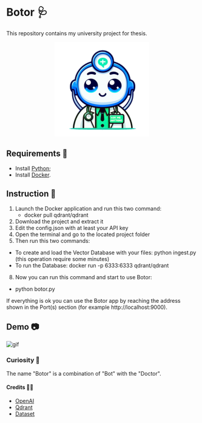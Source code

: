 # Botor 🩺
This repository contains my university project for thesis.

<p align="center"> 
    <img src="media/BotorMascotte.png" alt="Botor" width="250" height="250">
</p>

## Requirements 📝
- Install [Python](https://www.python.org/);
- Install [Docker](https://www.docker.com/products/docker-desktop/).

## Instruction 📖
1. Launch the Docker application and run this two command:
   - docker pull qdrant/qdrant
3. Download the project and extract it
5. Edit the config.json with at least your API key
6. Open the terminal and go to the located project folder
7. Then run this two commands: 
  - To create and load the Vector Database with your files: python ingest.py (this operation require some minutes)
  - To run the Database: docker run -p 6333:6333 qdrant/qdrant
8. Now you can run this command and start to use Botor:
  - python botor.py

If everything is ok you can use the Botor app by reaching the address shown in the Port(s) section (for example http://localhost:9000).

## Demo 📷
![gif](media/Botor.gif)

### Curiosity 🧐
The name "Botor" is a combination of "Bot" with the "Doctor".

#### Credits 🙏🏻
- [OpenAI](https://openai.com/)
- [Qdrant](https://qdrant.tech/)
- [Dataset](https://github.com/abachaa/MedQuAD)
